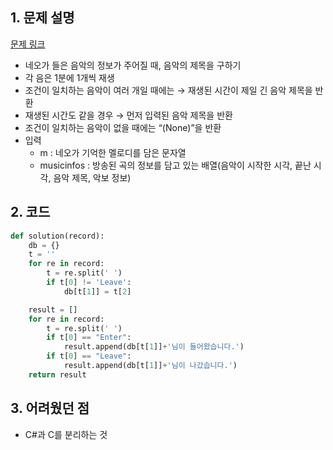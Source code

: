 ## 1. 문제 설명

[문제 링크](https://programmers.co.kr/learn/courses/30/lessons/42888)

- 네오가 들은 음악의 정보가 주어질 때, 음악의 제목을 구하기
- 각 음은 1분에 1개씩 재생
- 조건이 일치하는 음악이 여러 개일 때에는 → 재생된 시간이 제일 긴 음악 제목을 반환
- 재생된 시간도 같을 경우 → 먼저 입력된 음악 제목을 반환
- 조건이 일치하는 음악이 없을 때에는 “(None)”을 반환
- 입력
  - m : 네오가 기억한 멜로디를 담은 문자열
  - musicinfos : 방송된 곡의 정보를 담고 있는 배열(음악이 시작한 시각, 끝난 시각, 음악 제목, 악보 정보)

## 2. 코드

```python
def solution(record):
    db = {}
    t = ''
    for re in record:
        t = re.split(' ')
        if t[0] != 'Leave':
            db[t[1]] = t[2]

    result = []
    for re in record:
        t = re.split(' ')
        if t[0] == "Enter":
            result.append(db[t[1]]+'님이 들어왔습니다.')
        if t[0] == "Leave":
            result.append(db[t[1]]+'님이 나갔습니다.')
    return result

```

## 3. 어려웠던 점

- C#과 C를 분리하는 것
